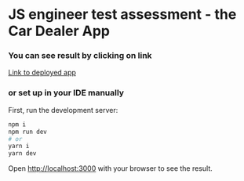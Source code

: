 # JS engineer test assessment - the Car Dealer App

### You can see result by clicking on link

[Link to deployed app](https://car-dealer-develops-today.vercel.app/)

### or set up in your IDE manually

First, run the development server:

```bash
npm i
npm run dev
# or
yarn i
yarn dev
```
Open [http://localhost:3000](http://localhost:3000) with your browser to see the result.
